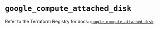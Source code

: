 # `google_compute_attached_disk`

Refer to the Terraform Registry for docs: [`google_compute_attached_disk`](https://registry.terraform.io/providers/hashicorp/google/6.24.0/docs/resources/compute_attached_disk).
